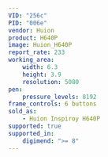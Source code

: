 ```yaml
---
VID: "256c"
PID: "006e"
vendor: Huion
product: H640P
image: Huion_H640P
report_rate: 233
working_area:
    width: 6.3
    height: 3.9
    resolution: 5080
pen:
    pressure_levels: 8192
frame_controls: 6 buttons
sold_as:
    - Huion Inspiroy H640P
supported: true
supported_in:
    digimend: ">= 8"
---
```

